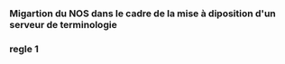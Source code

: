 ### Migartion du NOS dans le cadre de la mise à diposition d'un serveur de terminologie


### regle 1


